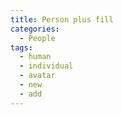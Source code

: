 ```yaml
---
title: Person plus fill
categories:
  - People
tags:
  - human
  - individual
  - avatar
  - new
  - add
---
```

